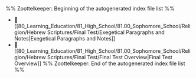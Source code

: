 %% Zoottelkeeper: Beginning of the autogenerated index file list  %%
- 📄 [[80_Learning_Education/81_High_School/81.00_Sophomore_School/Religion/Hebrew Scriptures/Final Test/Exegetical Paragraphs and Notes|Exegetical Paragraphs and Notes]]
- 📄 [[80_Learning_Education/81_High_School/81.00_Sophomore_School/Religion/Hebrew Scriptures/Final Test/Final Test Overview|Final Test Overview]]
%% Zoottelkeeper: End of the autogenerated index file list  %%
